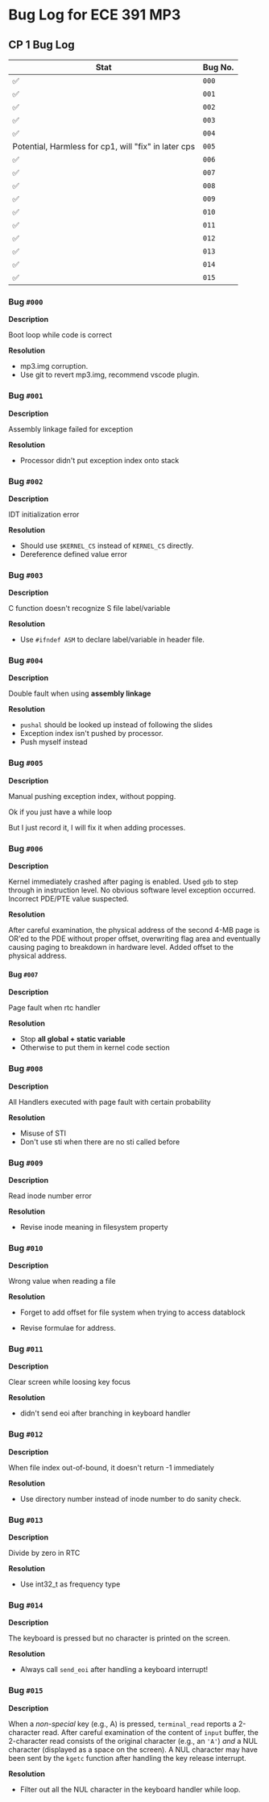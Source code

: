 # Bug Log for ECE 391 MP3

## CP 1 Bug Log

| Stat                                                 | Bug No. |
| ---------------------------------------------------- | ------- |
| :white_check_mark:                                   | `000`   |
| :white_check_mark:                                   | `001`   |
| :white_check_mark:                                   | `002`   |
| :white_check_mark:                                   | `003`   |
| :white_check_mark:                                   | `004`   |
| Potential, Harmless for cp1, will "fix" in later cps | `005`   |
| :white_check_mark:                                   | `006`   |
| :white_check_mark:                                   | `007`   |
| :white_check_mark:                                   | `008`   |
| :white_check_mark:                                   | `009`   |
| :white_check_mark:                                   | `010`   |
| :white_check_mark:                                   | `011`   |
| :white_check_mark:                                   | `012`   |
| :white_check_mark:                                   | `013`   |
| :white_check_mark:                                   | `014`   |
| :white_check_mark:                                   | `015`   |

### Bug `#000`
**Description**  

Boot loop while code is correct

**Resolution**  

* mp3.img corruption.
* Use git to revert mp3.img, recommend vscode plugin. 



### Bug `#001`

**Description**  

Assembly linkage failed for exception

**Resolution**  

* Processor didn't put exception index onto stack

### Bug `#002`

**Description**  

IDT initialization error

**Resolution**  

* Should use `$KERNEL_CS` instead of `KERNEL_CS` directly.
* Dereference defined value error

### Bug `#003`

**Description**  

C function doesn't recognize S file label/variable

**Resolution**  

* Use `#ifndef ASM` to declare label/variable in header file.

### Bug `#004` 

**Description**  

Double fault when using **assembly linkage**

**Resolution**  

* `pushal` should be looked up instead of following the slides
* Exception index isn't pushed by processor.
* Push myself instead

### Bug `#005`

**Description**  

Manual pushing exception index, without popping.

Ok if you just have a while loop

But I just record it, I will fix it when adding processes.

### Bug `#006` 

**Description**  

Kernel immediately crashed after paging is enabled. Used `gdb` to step through
in instruction level. No obvious software level exception occurred. Incorrect PDE/PTE
value suspected.

**Resolution**  

After careful examination, the physical address of the second 4-MB page is OR'ed 
to the PDE without proper offset, overwriting flag area and eventually causing 
paging to breakdown in hardware level. Added offset to the physical address.

#### Bug `#007` 

**Description**

Page fault when rtc handler

**Resolution**  

* Stop **all global + static variable**
* Otherwise to put them in kernel code section

### Bug `#008` 

**Description**

All Handlers executed with page fault with certain probability

**Resolution**  

* Misuse of STI
* Don't use sti when there are no sti called before

### Bug `#009` 

**Description**

Read inode number error

**Resolution**  

* Revise inode meaning in filesystem property

### Bug `#010` 

**Description**

Wrong value when reading a file

**Resolution**  

* Forget to add offset for file system when trying to access datablock

* Revise formulae for address.

### Bug `#011`

 **Description**

Clear screen while loosing key focus

**Resolution**  

* didn't send eoi after branching in keyboard handler

### Bug `#012`

 **Description**

When file index out-of-bound, it doesn't return -1 immediately

**Resolution**  

* Use directory number instead of inode number to do sanity check.

### Bug `#013`

**Description**

Divide by zero in RTC

**Resolution**  

* Use int32_t as frequency type

### Bug `#014`

**Description**

The keyboard is pressed but no character is printed on the screen.

**Resolution**  

* Always call `send_eoi` after handling a keyboard interrupt!

### Bug `#015`

**Description**

When a *non-special* key (e.g., A) is pressed, `terminal_read` reports a 2-character read. After careful examination of the content of `input` buffer, the 2-character read consists of the original character (e.g., an `'A'`) *and* a NUL character (displayed as a space on the screen). 
A NUL character may have been sent by the `kgetc` function after handling the key release interrupt.

**Resolution**  

* Filter out all the NUL character in the keyboard handler while loop.
